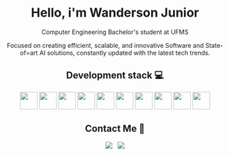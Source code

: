 <div align="center">
    <h1>Hello, i'm Wanderson Junior </h1>
    <p> Computer Engineering Bachelor's student at UFMS <p>
    <p> Focused on creating efficient, scalable, and innovative Software and State-of=art AI solutions, constantly updated with the latest tech trends.</p>
</div>

<div align="center">
<h2>Development stack 💻</h2>
<img height="40"src="https://cdn.jsdelivr.net/gh/devicons/devicon@latest/icons/python/python-plain.svg" />
<img height="40" src="https://cdn.jsdelivr.net/gh/devicons/devicon@latest/icons/javascript/javascript-plain.svg"/>
<img height="40" src="https://cdn.jsdelivr.net/gh/devicons/devicon@latest/icons/pytorch/pytorch-original.svg" />
<img height="40" src="https://cdn.jsdelivr.net/gh/devicons/devicon@latest/icons/java/java-plain.svg" />
<img height="40" src="https://cdn.jsdelivr.net/gh/devicons/devicon@latest/icons/numpy/numpy-plain.svg" />
<img height="40" src="https://cdn.jsdelivr.net/gh/devicons/devicon@latest/icons/react/react-original.svg" />
<img height="40" src="https://cdn.jsdelivr.net/gh/devicons/devicon@latest/icons/typescript/typescript-plain.svg" />
<img height="40" src="https://cdn.jsdelivr.net/gh/devicons/devicon@latest/icons/cplusplus/cplusplus-plain.svg" />            
<img height="40" src="https://cdn.jsdelivr.net/gh/devicons/devicon@latest/icons/pandas/pandas-plain.svg" />
<img height="40" src="https://cdn.jsdelivr.net/gh/devicons/devicon@latest/icons/bash/bash-original.svg" />
</div>

<div align="center">
<h2> Contact Me 📧</h2>
<a href="mailto:wanderson_junior@ufms.br"><img src="https://img.shields.io/badge/Gmail-red?style=for-the-badge&logo=gmail&logoColor=white"></a>
&nbsp;
<a href="https://www.linkedin.com/in/wanderson-junior-de-oliveira-bignardi-150213185/"><img src="https://img.shields.io/badge/LinkedIn-blue?style=for-the-badge&logo=linkedin&logoColor=white"></a>
</div>
